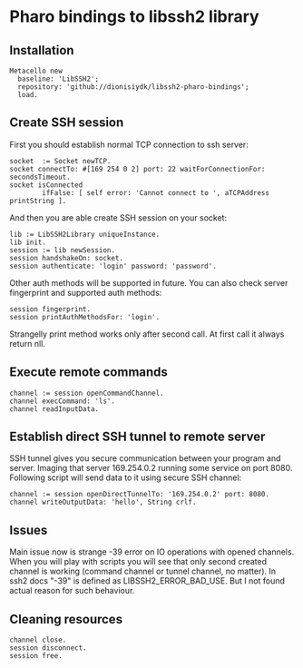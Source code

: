 # Pharo bindings to libssh2 library

## Installation 
```Smalltalk
Metacello new
  baseline: 'LibSSH2';
  repository: 'github://dionisiydk/libssh2-pharo-bindings';
  load.
```
## Create SSH session
First you should establish normal TCP connection to ssh server:
```Smalltalk
socket  := Socket newTCP.
socket connectTo: #[169 254 0 2] port: 22 waitForConnectionFor: secondsTimeout.
socket isConnected
		ifFalse: [ self error: 'Cannot connect to ', aTCPAddress printString ].
```
And then you are able create SSH session on your socket: 
```Smalltalk
lib := LibSSH2Library uniqueInstance.
lib init.
session := lib newSession.
session handshakeOn: socket.
session authenticate: 'login' password: 'password'.
```
Other auth methods will be supported in future. 
You can also check server fingerprint and supported auth methods:
```Smalltalk
session fingerprint. 
session printAuthMethodsFor: 'login'.  
```
Strangelly print method works only after second call. At first call it always return nll.

## Execute remote commands
```Smalltalk
channel := session openCommandChannel.
channel execCommand: 'ls'.
channel readInputData.
```
## Establish direct SSH tunnel to remote server
SSH tunnel gives you secure communication between your program and server.
Imaging that server 169.254.0.2 running some service on port 8080. Following script will send data to it using secure SSH channel:
```Smalltalk
channel := session openDirectTunnelTo: '169.254.0.2' port: 8080.
channel writeOutputData: 'hello', String crlf.
```
## Issues
Main issue now is strange -39 error on IO operations with opened channels.
When you will play with scripts you will see that only second created channel is working (command channel or tunnel channel, no matter).
In ssh2 docs "-39" is defined as LIBSSH2_ERROR_BAD_USE. But I not found actual reason for such behaviour.

## Cleaning resources
```Smalltalk
channel close.
session disconnect.
session free.
```
